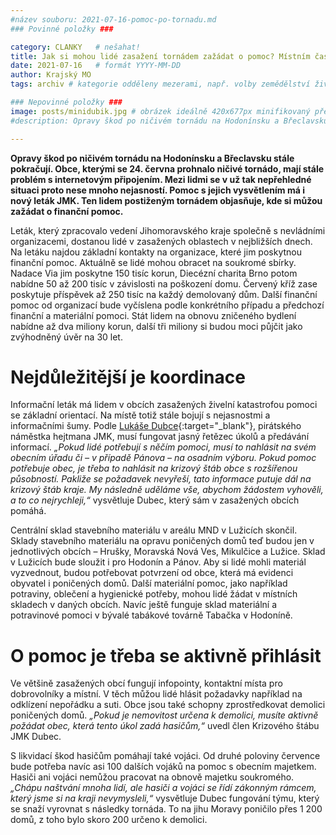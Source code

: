 ```yaml
---
#název souboru: 2021-07-16-pomoc-po-tornadu.md
### Povinné položky ###

category: CLANKY   # nešahat!
title: Jak si mohou lidé zasažení tornádem zažádat o pomoc? Místním často chybí informace, přinést jim je má nový leták 
date: 2021-07-16   # formát YYYY-MM-DD
author: Krajský MO
tags: archiv # kategorie odděleny mezerami, např. volby zemědělství životní-prostředí piráti (viz https://jihomoravsky.pirati.cz/tags/)

### Nepovinné položky ###
image: posts/minidubik.jpg # obrázek ideálně 420x677px minifikovaný přes https://tinypng.com/
#description: Opravy škod po ničivém tornádu na Hodonínsku a Břeclavsku stále pokračují. Obce, kterými se 24. června prohnalo ničivé tornádo, mají stále problém s internetovým připojením. Mezi lidmi se v už tak nepřehledné situaci proto nese mnoho nejasností. Pomoc s jejich vysvětlením má i nový leták JMK. Ten lidem postiženým tornádem objasňuje, kde si můžou zažádat o finanční pomoc

---
```

**Opravy škod po ničivém tornádu na Hodonínsku a Břeclavsku stále pokračují. Obce, kterými se 24. června prohnalo ničivé tornádo, mají stále problém s internetovým připojením. Mezi lidmi se v už tak nepřehledné situaci proto nese mnoho nejasností. Pomoc s jejich vysvětlením má i nový leták JMK. Ten lidem postiženým tornádem objasňuje, kde si můžou zažádat o finanční pomoc.**

Leták, který zpracovalo vedení Jihomoravského kraje společně s nevládními organizacemi, dostanou lidé v zasažených oblastech v nejbližších dnech. Na letáku najdou základní kontakty na organizace, které jim poskytnou finanční pomoc. Aktuálně se lidé mohou obracet na soukromé sbírky. Nadace Via jim poskytne 150 tisíc korun, Diecézní charita Brno potom nabídne 50 až 200 tisíc v závislosti na poškození domu. Červený kříž zase poskytuje příspěvek až 250 tisíc na každý demolovaný dům. Další finanční pomoc od organizací bude vyčíslena podle konkrétního případu a předchozí finanční a materiální pomoci. Stát lidem na obnovu zničeného bydlení nabídne až dva miliony korun, další tři miliony si budou moci půjčit jako zvýhodněný úvěr na 30 let.

# Nejdůležitější je koordinace 

Informační leták má lidem v obcích zasažených živelní katastrofou pomoci se základní orientací. Na místě totiž stále bojují s nejasnostmi a informačními šumy. Podle [Lukáše Dubce](https://jihomoravsky.pirati.cz/lide/lukas-dubec/){:target="_blank"}, pirátského náměstka hejtmana JMK, musí fungovat jasný řetězec úkolů a předávání informací. *„Pokud lidé potřebují s něčím pomoci, musí to nahlásit na svém obecním úřadu či – v případě Pánova – na osadním výboru. Pokud pomoc potřebuje obec, je třeba to nahlásit na krizový štáb obce s rozšířenou působností. Pakliže se požadavek nevyřeší, tato informace putuje dál na krizový štáb kraje. My následně uděláme vše, abychom žádostem vyhověli, a to co nejrychleji,“* vysvětluje Dubec, který sám v zasažených obcích pomáhá. 

Centrální sklad stavebního materiálu v areálu MND v Lužicích skončil. Sklady stavebního materiálu na opravu poničených domů teď budou jen v jednotlivých obcích – Hrušky, Moravská Nová Ves, Mikulčice a Lužice. Sklad v Lužicích bude sloužit i pro Hodonín a Pánov. Aby si lidé mohli materiál vyzvednout, budou potřebovat potvrzení od obce, která má evidenci obyvatel i poničených domů. Další materiální pomoc, jako například potraviny, oblečení a hygienické potřeby, mohou lidé žádat v místních skladech v daných obcích. Navíc ještě funguje sklad materiální a potravinové pomoci v bývalé tabákové továrně Tabačka v Hodoníně. 

# O pomoc je třeba se aktivně přihlásit

Ve většině zasažených obcí fungují infopointy, kontaktní místa pro dobrovolníky a místní. V těch můžou lidé hlásit požadavky například na odklízení nepořádku a suti. Obce jsou také schopny zprostředkovat demolici poničených domů. *„Pokud je nemovitost určena k demolici, musíte aktivně požádat obec, která tento úkol zadá hasičům,“* uvedl člen Krizového štábu JMK Dubec.

S likvidací škod hasičům pomáhají také vojáci. Od druhé poloviny července bude potřeba navíc asi 100 dalších vojáků na pomoc s obecním majetkem. Hasiči ani vojáci nemůžou pracovat na obnově majetku soukromého. *„Chápu naštvání mnoha lidí, ale hasiči a vojáci se řídí zákonným rámcem, který jsme si na kraji nevymysleli,“* vysvětluje Dubec fungování týmu, který se snaží vyrovnat s následky tornáda. To na jihu Moravy poničilo přes 1 200 domů, z toho bylo skoro 200 určeno k demolici. 
